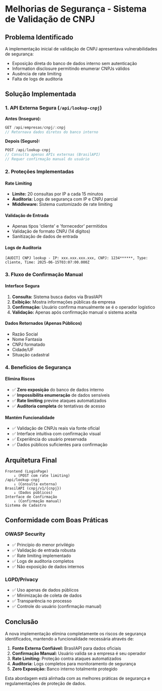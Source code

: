 # Melhorias de Segurança - Sistema de Validação de CNPJ

## Problema Identificado
A implementação inicial de validação de CNPJ apresentava vulnerabilidades de segurança:
- Exposição direta do banco de dados interno sem autenticação
- Information disclosure permitindo enumerar CNPJs válidos
- Ausência de rate limiting
- Falta de logs de auditoria

## Solução Implementada

### 1. API Externa Segura (`/api/lookup-cnpj`)
**Antes (Inseguro):**
```javascript
GET /api/empresas/cnpj/:cnpj
// Retornava dados diretos do banco interno
```

**Depois (Seguro):**
```javascript
POST /api/lookup-cnpj
// Consulta apenas APIs externas (BrasilAPI)
// Requer confirmação manual do usuário
```

### 2. Proteções Implementadas

#### Rate Limiting
- **Limite:** 20 consultas por IP a cada 15 minutos
- **Auditoria:** Logs de segurança com IP e CNPJ parcial
- **Middleware:** Sistema customizado de rate limiting

#### Validação de Entrada
- Apenas tipos 'cliente' e 'fornecedor' permitidos
- Validação de formato CNPJ (14 dígitos)
- Sanitização de dados de entrada

#### Logs de Auditoria
```
[AUDIT] CNPJ lookup - IP: xxx.xxx.xxx.xxx, CNPJ: 1234******, Type: cliente, Time: 2025-06-15T03:07:00.000Z
```

### 3. Fluxo de Confirmação Manual

#### Interface Segura
1. **Consulta:** Sistema busca dados via BrasilAPI
2. **Exibição:** Mostra informações públicas da empresa
3. **Confirmação:** Usuário confirma manualmente se é o operador logístico
4. **Validação:** Apenas após confirmação manual o sistema aceita

#### Dados Retornados (Apenas Públicos)
- Razão Social
- Nome Fantasia
- CNPJ formatado
- Cidade/UF
- Situação cadastral

### 4. Benefícios de Segurança

#### Elimina Riscos
- ✅ **Zero exposição** do banco de dados interno
- ✅ **Impossibilita enumeração** de dados sensíveis
- ✅ **Rate limiting** previne ataques automatizados
- ✅ **Auditoria completa** de tentativas de acesso

#### Mantém Funcionalidade
- ✅ Validação de CNPJs reais via fonte oficial
- ✅ Interface intuitiva com confirmação visual
- ✅ Experiência do usuário preservada
- ✅ Dados públicos suficientes para confirmação

## Arquitetura Final

```
Frontend (LoginPage)
    ↓ (POST com rate limiting)
/api/lookup-cnpj
    ↓ (Consulta externa)
BrasilAPI (cnpj/v1/{cnpj})
    ↓ (Dados públicos)
Interface de Confirmação
    ↓ (Confirmação manual)
Sistema de Cadastro
```

## Conformidade com Boas Práticas

### OWASP Security
- ✅ Princípio do menor privilégio
- ✅ Validação de entrada robusta
- ✅ Rate limiting implementado
- ✅ Logs de auditoria completos
- ✅ Não exposição de dados internos

### LGPD/Privacy
- ✅ Uso apenas de dados públicos
- ✅ Minimização de coleta de dados
- ✅ Transparência no processo
- ✅ Controle do usuário (confirmação manual)

## Conclusão

A nova implementação elimina completamente os riscos de segurança identificados, mantendo a funcionalidade necessária através de:

1. **Fonte Externa Confiável:** BrasilAPI para dados oficiais
2. **Confirmação Manual:** Usuário valida se a empresa é seu operador
3. **Rate Limiting:** Proteção contra ataques automatizados
4. **Auditoria:** Logs completos para monitoramento de segurança
5. **Zero Exposição:** Banco interno totalmente protegido

Esta abordagem está alinhada com as melhores práticas de segurança e regulamentações de proteção de dados.